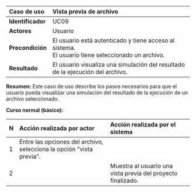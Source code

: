 | **Caso de uso**      | **Vista previa de archivo** |
| :---        | :---        |
| **Identificador**      | UC09 |
| **Actores**      | Usuario |
| **Precondición**   | El usuario está autenticado y tiene acceso al sistema.<br />El usuario tiene seleccionado un archivo. |
| **Resultado**   | El usuario visualiza una simulación del resultado de la ejecución del archivo. |

**Resumen:**
Este caso de uso describe los pasos necesarios para que el usuario pueda visualizar una simulación del resultado de la ejecución de un archivo seleccionado.

**Curso normal (básico):**

| **N**      | **Acción realizada por actor** | **Acción realizada por el sistema** |
| :---        | :---        | :---        |
| 1      | Entre las opciones del archivo, selecciona la opción "vista previa". |  |
| 2      |  | Muestra al usuario una vista previa del proyecto finalizado. |
